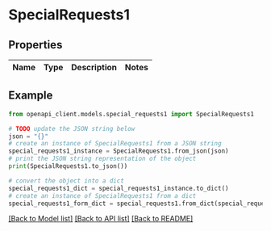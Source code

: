 # SpecialRequests1


## Properties

Name | Type | Description | Notes
------------ | ------------- | ------------- | -------------

## Example

```python
from openapi_client.models.special_requests1 import SpecialRequests1

# TODO update the JSON string below
json = "{}"
# create an instance of SpecialRequests1 from a JSON string
special_requests1_instance = SpecialRequests1.from_json(json)
# print the JSON string representation of the object
print(SpecialRequests1.to_json())

# convert the object into a dict
special_requests1_dict = special_requests1_instance.to_dict()
# create an instance of SpecialRequests1 from a dict
special_requests1_form_dict = special_requests1.from_dict(special_requests1_dict)
```
[[Back to Model list]](../README.md#documentation-for-models) [[Back to API list]](../README.md#documentation-for-api-endpoints) [[Back to README]](../README.md)


